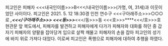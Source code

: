 피고인은 피해자 <<<내국인이름>>>B<<</내국인이름>>>(가명, 여, 31세)과 이웃이었던 사이이다.
피고인은 2021. 5. 12 18:30경 인천 연수구 <<<구아래주소>>>○○○로 ***,<<</구아래주소>>> <<<동>>>***<<</동>>>동 <<<호>>>****<<</호>>>호 현관문 앞 복도에서, 피해자를 발견하고 피해자에게 다가가 피해자와 대화를 하던 중 갑자기 피해자의 양팔을 잡아당겨 입으로 살짝 깨물고 피해자의 손을 잡아 피고인의 성기에 바지 위로 가져다 대었다.
이로써 피고인은 폭행으로 피해자에 대하여 추행을 하였다.